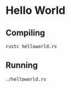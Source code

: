 # Hello World

## Compiling

```bash
rustc helloworld.rs
```

## Running

```bash
./helloworld.rs
```


